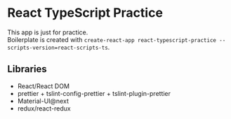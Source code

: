 # React TypeScript Practice

This app is just for practice.  
Boilerplate is created with `create-react-app react-typescript-practice --scripts-version=react-scripts-ts`.

## Libraries

- React/React DOM
- prettier + tslint-config-prettier + tslint-plugin-prettier
- Material-UI@next
- redux/react-redux

